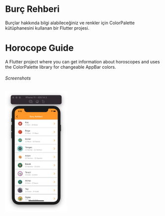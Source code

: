 # Burç Rehberi

Burçlar hakkında bilgi alabileceğiniz ve renkler için ColorPalette kütüphanesini kullanan bir Flutter projesi.

# Horocope Guide

A Flutter project where you can get information about horoscopes and uses the ColorPalette library for changeable AppBar colors. 



###### Screenshots


<img src="images/screenshot.png" width="200">



